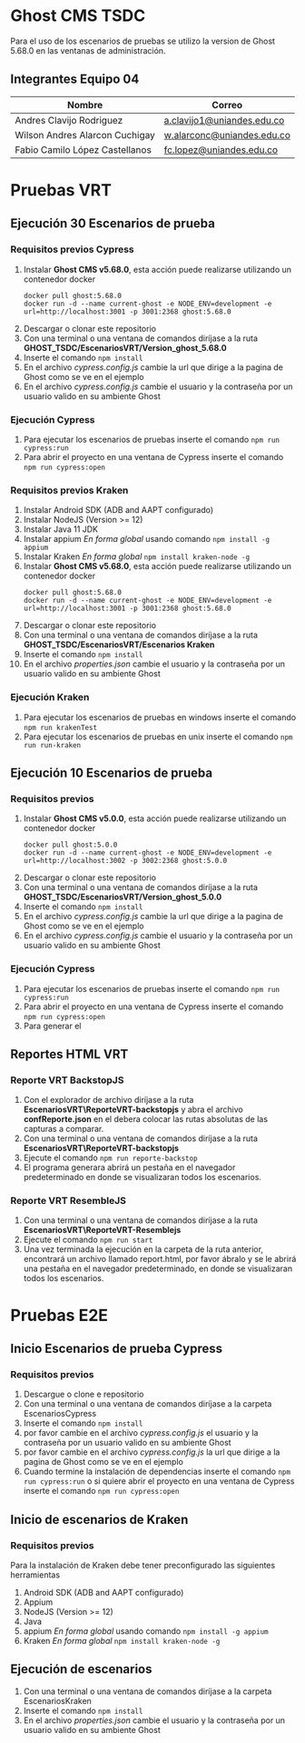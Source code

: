 # Ghost CMS TSDC

Para el uso de los escenarios de pruebas se utilizo la version de Ghost 5.68.0 en las ventanas de administración.

## Integrantes Equipo 04
|Nombre|Correo|
|-|-|
|Andres Clavijo Rodriguez|a.clavijo1@uniandes.edu.co|
|Wilson Andres Alarcon Cuchigay|w.alarconc@uniandes.edu.co|
|Fabio Camilo López Castellanos|fc.lopez@uniandes.edu.co|

# Pruebas VRT

## Ejecución 30 Escenarios de prueba

### Requisitos previos Cypress
1. Instalar **Ghost CMS v5.68.0**, esta acción puede realizarse utilizando un contenedor docker
    ``````
    docker pull ghost:5.68.0
    docker run -d --name current-ghost -e NODE_ENV=development -e url=http://localhost:3001 -p 3001:2368 ghost:5.68.0
    ``````
2. Descargar o clonar este repositorio
3. Con una terminal o una ventana de comandos diríjase a la ruta  **GHOST_TSDC/EscenariosVRT/Version_ghost_5.68.0**
4. Inserte el comando `npm install`
5. En el archivo *cypress.config.js* cambie la url que dirige a la pagina de Ghost como se ve en el ejemplo
6. En el archivo *cypress.config.js* cambie el usuario y la contraseña por un usuario valido en su ambiente Ghost

### Ejecución Cypress
1. Para ejecutar los escenarios de pruebas inserte el comando `npm run cypress:run`
2. Para abrir el proyecto en una ventana de Cypress inserte el comando `npm run cypress:open`

### Requisitos previos Kraken
1. Instalar Android SDK (ADB and AAPT configurado)
3. Instalar NodeJS (Version >= 12)
4. Instalar Java 11 JDK
5. Instalar appium *En forma global* usando comando `npm install -g appium`
6. Instalar Kraken *En forma global* `npm install kraken-node -g`
7. Instalar **Ghost CMS v5.68.0**, esta acción puede realizarse utilizando un contenedor docker
    ``````
    docker pull ghost:5.68.0
    docker run -d --name current-ghost -e NODE_ENV=development -e url=http://localhost:3001 -p 3001:2368 ghost:5.68.0
    ``````
8. Descargar o clonar este repositorio
9. Con una terminal o una ventana de comandos diríjase a la ruta  **GHOST_TSDC/EscenariosVRT/Escenarios Kraken**
10. Inserte el comando `npm install`
11. En el archivo *properties.json* cambie el usuario y la contraseña por un usuario valido en su ambiente Ghost

### Ejecución Kraken
1. Para ejecutar los escenarios de pruebas en windows inserte el comando `npm run krakenTest`
2. Para ejecutar los escenarios de pruebas en unix inserte el comando `npm run run-kraken`


## Ejecución 10 Escenarios de prueba

### Requisitos previos
1. Instalar **Ghost CMS v5.0.0**, esta acción puede realizarse utilizando un contenedor docker
    ``````
    docker pull ghost:5.0.0
    docker run -d --name current-ghost -e NODE_ENV=development -e url=http://localhost:3002 -p 3002:2368 ghost:5.0.0
    ``````
2. Descargar o clonar este repositorio
3. Con una terminal o una ventana de comandos diríjase a la ruta  **GHOST_TSDC/EscenariosVRT/Version_ghost_5.0.0**
4. Inserte el comando `npm install`
5. En el archivo *cypress.config.js* cambie la url que dirige a la pagina de Ghost como se ve en el ejemplo
6. En el archivo *cypress.config.js* cambie el usuario y la contraseña por un usuario valido en su ambiente Ghost

### Ejecución Cypress
1. Para ejecutar los escenarios de pruebas inserte el comando `npm run cypress:run`
2. Para abrir el proyecto en una ventana de Cypress inserte el comando `npm run cypress:open`
3. Para generar el

## Reportes HTML VRT

### Reporte VRT BackstopJS
1. Con el explorador de archivo diríjase a la ruta **EscenariosVRT\ReporteVRT-backstopjs** y abra el archivo **confReporte.json** en el debera colocar las rutas absolutas de las capturas a comparar.
2. Con una terminal o una ventana de comandos diríjase a la ruta **EscenariosVRT\ReporteVRT-backstopjs**
3. Ejecute el comando `npm run reporte-backstop`
4. El programa generara abrirá un pestaña en el navegador predeterminado en donde se visualizaran todos los escenarios.

### Reporte VRT ResembleJS
1. Con una terminal o una ventana de comandos diríjase a la ruta **EscenariosVRT\ReporteVRT-Resemblejs**
2. Ejecute el comando `npm run start`
3. Una vez terminada la ejecución en la carpeta de la ruta anterior, encontrará un archivo llamado report.html, por favor ábralo y se le abrirá una pestaña en el navegador predeterminado, en donde se visualizaran todos los escenarios.

# Pruebas E2E

## Inicio Escenarios de prueba Cypress

### Requisitos previos 

1. Descargue o clone e repositorio
2. Con una terminal o una ventana de comandos diríjase a la carpeta EscenariosCypress
3. Inserte el comando `npm install`
4. por favor cambie en el archivo *cypress.config.js* el usuario y la contraseña por un usuario valido en su ambiente Ghost
5. por favor cambie en el archivo *cypress.config.js* la url que dirige a la pagina de Ghost como se ve en el ejemplo
6. Cuando termine la instalación de dependencias inserte el comando `npm run cypress:run` o si quiere abrir el proyecto en una ventana de Cypress inserte el comando `npm run cypress:open`

## Inicio de escenarios de Kraken

### Requisitos previos

Para la instalación de Kraken debe tener preconfigurado las siguientes herramientas

1. Android SDK (ADB and AAPT configurado)
2. Appium
3. NodeJS (Version >= 12)
4. Java
5. appium *En forma global* usando comando `npm install -g appium`
6. Kraken *En forma global* `npm install kraken-node -g`

## Ejecución de escenarios

1. Con una terminal o una ventana de comandos diríjase a la carpeta EscenariosKraken
2. Inserte el comando `npm install`
3. En el archivo *properties.json* cambie el usuario y la contraseña por un usuario valido en su ambiente Ghost
